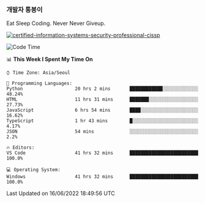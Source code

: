 ### 개발자 통붕이
Eat Sleep Coding.
Never Never Giveup.

[![certified-information-systems-security-professional-cissp](https://user-images.githubusercontent.com/44606727/157613689-acd84ec6-5f8f-4e79-89d9-a8d51f033634.png)](https://www.credly.com/badges/f394a010-85a0-450b-9136-8043af01d71c/public_url)

<!--START_SECTION:waka-->
![Code Time](http://img.shields.io/badge/Code%20Time-0%20secs-blue)

📊 **This Week I Spent My Time On** 

```text
⌚︎ Time Zone: Asia/Seoul

💬 Programming Languages: 
Python                   20 hrs 2 mins       ████████████░░░░░░░░░░░░░   48.24% 
HTML                     11 hrs 31 mins      ███████░░░░░░░░░░░░░░░░░░   27.73% 
JavaScript               6 hrs 54 mins       ████░░░░░░░░░░░░░░░░░░░░░   16.62% 
TypeScript               1 hr 43 mins        █░░░░░░░░░░░░░░░░░░░░░░░░   4.17% 
JSON                     54 mins             ░░░░░░░░░░░░░░░░░░░░░░░░░   2.2%

🔥 Editors: 
VS Code                  41 hrs 32 mins      █████████████████████████   100.0%

💻 Operating System: 
Windows                  41 hrs 32 mins      █████████████████████████   100.0%

```


 Last Updated on 16/06/2022 18:49:56 UTC
<!--END_SECTION:waka-->
